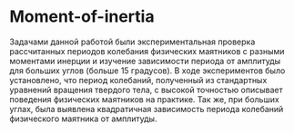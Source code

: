 # Moment-of-inertia
Задачами данной работой были экспериментальная проверка рассчитанных периодов колебания физических маятников с разными моментами инерции и изучение зависимости периода от амплитуды для больших углов (больше 15 градусов). В ходе экспериментов было установлено, что период колебаний, полученный из стандартных уравнений вращения твердого тела, с высокой точностью описывает поведения физических маятников на практике. Так же, при больших углах, была выявлена квадратичная зависимость периода колебаний физического маятника от амплитуды.
